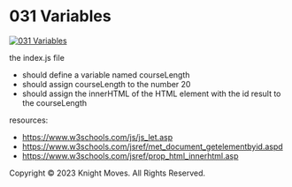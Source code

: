 # 031 Variables

[![031 Variables](https://img.youtube.com/vi/8xLpJd2eukI/0.jpg)](https://www.youtube.com/watch?v=8xLpJd2eukI)

the index.js file
- should define a variable named courseLength
- should assign courseLength to the number 20
- should assign the innerHTML of the HTML element with the id result to the courseLength

resources:
- https://www.w3schools.com/js/js_let.asp
- https://www.w3schools.com/jsref/met_document_getelementbyid.aspd
- https://www.w3schools.com/jsref/prop_html_innerhtml.asp

Copyright &copy; 2023 Knight Moves. All Rights Reserved.
